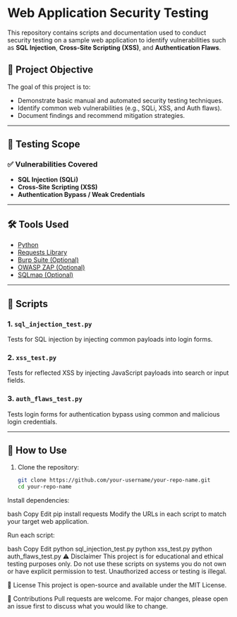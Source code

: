 # Web Application Security Testing

This repository contains scripts and documentation used to conduct security testing on a sample web application to identify vulnerabilities such as **SQL Injection**, **Cross-Site Scripting (XSS)**, and **Authentication Flaws**.

## 📌 Project Objective

The goal of this project is to:
- Demonstrate basic manual and automated security testing techniques.
- Identify common web vulnerabilities (e.g., SQLi, XSS, and Auth flaws).
- Document findings and recommend mitigation strategies.

---

## 🧪 Testing Scope

### ✅ Vulnerabilities Covered
- **SQL Injection (SQLi)**
- **Cross-Site Scripting (XSS)**
- **Authentication Bypass / Weak Credentials**

---

## 🛠️ Tools Used

- [Python](https://www.python.org/)
- [Requests Library](https://docs.python-requests.org/)
- [Burp Suite (Optional)](https://portswigger.net/burp)
- [OWASP ZAP (Optional)](https://www.zaproxy.org/)
- [SQLmap (Optional)](https://sqlmap.org/)

---

## 🧾 Scripts

### 1. `sql_injection_test.py`
Tests for SQL injection by injecting common payloads into login forms.

### 2. `xss_test.py`
Tests for reflected XSS by injecting JavaScript payloads into search or input fields.

### 3. `auth_flaws_test.py`
Tests login forms for authentication bypass using common and malicious login credentials.

---

## 🚀 How to Use

1. Clone the repository:
   ```bash
   git clone https://github.com/your-username/your-repo-name.git
   cd your-repo-name
Install dependencies:

bash
Copy
Edit
pip install requests
Modify the URLs in each script to match your target web application.

Run each script:

bash
Copy
Edit
python sql_injection_test.py
python xss_test.py
python auth_flaws_test.py
⚠️ Disclaimer
This project is for educational and ethical testing purposes only. Do not use these scripts on systems you do not own or have explicit permission to test. Unauthorized access or testing is illegal.

📄 License
This project is open-source and available under the MIT License.

🙌 Contributions
Pull requests are welcome. For major changes, please open an issue first to discuss what you would like to change.

